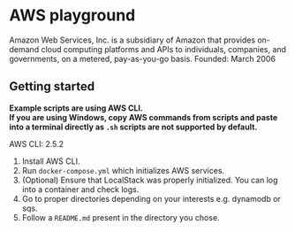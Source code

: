# AWS playground

Amazon Web Services, Inc. is a subsidiary of Amazon that provides on-demand cloud computing platforms and APIs to individuals, companies, and governments, on a metered, pay-as-you-go basis. Founded: March 2006


## Getting started

**Example scripts are using AWS CLI.  
If you are using Windows, copy AWS commands from scripts and paste into a terminal directly as `.sh` scripts are not supported by default.**

AWS CLI: 2.5.2

1. Install AWS CLI.
2. Run `docker-compose.yml` which initializes AWS services.
3. (Optional) Ensure that LocalStack was properly initialized. You can log into a container and check logs.
4. Go to proper directories depending on your interests e.g. dynamodb or sqs.
5. Follow a `README.md` present in the directory you chose.

